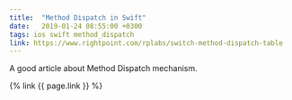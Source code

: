 ```yaml
---
title:  "Method Dispatch in Swift"
date:   2019-01-24 08:55:00 +0300
tags: ios swift method_dispatch
link: https://www.rightpoint.com/rplabs/switch-method-dispatch-table
---
```

A good article about Method Dispatch mechanism.

{% link {{ page.link }} %}
